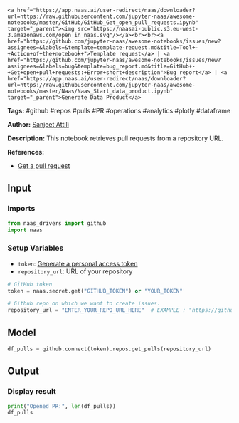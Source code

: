     <a href="https://app.naas.ai/user-redirect/naas/downloader?url=https://raw.githubusercontent.com/jupyter-naas/awesome-notebooks/master/GitHub/GitHub_Get_open_pull_requests.ipynb" target="_parent"><img src="https://naasai-public.s3.eu-west-3.amazonaws.com/open_in_naas.svg"/></a><br><br><a href="https://github.com/jupyter-naas/awesome-notebooks/issues/new?assignees=&labels=&template=template-request.md&title=Tool+-+Action+of+the+notebook+">Template request</a> | <a href="https://github.com/jupyter-naas/awesome-notebooks/issues/new?assignees=&labels=bug&template=bug_report.md&title=GitHub+-+Get+open+pull+requests:+Error+short+description">Bug report</a> | <a href="https://app.naas.ai/user-redirect/naas/downloader?url=https://raw.githubusercontent.com/jupyter-naas/awesome-notebooks/master/Naas/Naas_Start_data_product.ipynb" target="_parent">Generate Data Product</a>

**Tags:** #github #repos #pulls #PR #operations #analytics #plotly #dataframe

**Author:** [Sanjeet Attili](https://www.linkedin.com/in/sanjeet-attili-760bab190/)

**Description:** This notebook retrieves pull requests from a repository URL.

**References:**
- [Get a pull request](https://docs.github.com/en/rest/pulls/pulls?apiVersion=2022-11-28#get-a-pull-request)

## Input

### Imports


```python
from naas_drivers import github
import naas
```

### Setup Variables
- `token`: [Generate a personal access token](https://docs.github.com/en/github/authenticating-to-github/creating-a-personal-access-token)
- `repository_url`: URL of your repository


```python
# GitHub token
token = naas.secret.get("GITHUB_TOKEN") or "YOUR_TOKEN"

# Github repo on which we want to create issues.
repository_url = "ENTER_YOUR_REPO_URL_HERE"  # EXAMPLE : "https://github.com/jupyter-naas/awesome-notebooks"
```

## Model


```python
df_pulls = github.connect(token).repos.get_pulls(repository_url)
```

## Output

### Display result


```python
print("Opened PR:", len(df_pulls))
df_pulls
```
